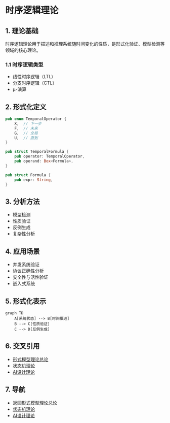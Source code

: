 # 时序逻辑理论

## 1. 理论基础

时序逻辑理论用于描述和推理系统随时间变化的性质，是形式化验证、模型检测等领域的核心理论。

### 1.1 时序逻辑类型

- 线性时序逻辑（LTL）
- 分支时序逻辑（CTL）
- μ-演算

## 2. 形式化定义

```rust
pub enum TemporalOperator {
    X,  // 下一步
    F,  // 未来
    G,  // 全局
    U,  // 直到
}

pub struct TemporalFormula {
    pub operator: TemporalOperator,
    pub operand: Box<Formula>,
}

pub struct Formula {
    pub expr: String,
}
```

## 3. 分析方法

- 模型检测
- 性质验证
- 反例生成
- 复杂性分析

## 4. 应用场景

- 并发系统验证
- 协议正确性分析
- 安全性与活性验证
- 嵌入式系统

## 5. 形式化表示

```mermaid
graph TD
    A[系统状态] --> B[时间推进]
    B --> C[性质验证]
    C --> D[反例生成]
```

## 6. 交叉引用

- [形式模型理论总论](00-形式模型理论总论.md)
- [状态机理论](03-状态机理论.md)
- [AI设计理论](05-AI设计理论.md)

## 7. 导航

- [返回形式模型理论总论](00-形式模型理论总论.md)
- [状态机理论](03-状态机理论.md)
- [AI设计理论](05-AI设计理论.md)
